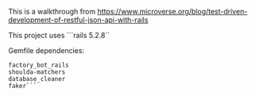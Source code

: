 This is a walkthrough from https://www.microverse.org/blog/test-driven-development-of-restful-json-api-with-rails

This project uses ```rails 5.2.8``

Gemfile dependencies:
```rspec-rails
factory_bot_rails
shoulda-matchers
database_cleaner
faker```
